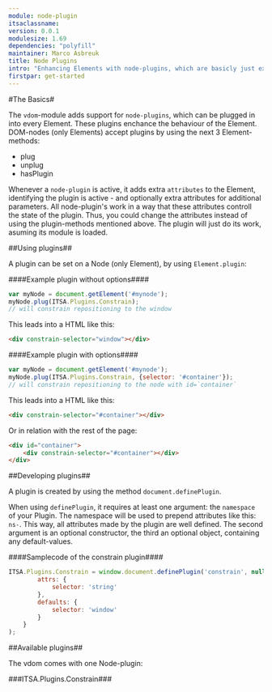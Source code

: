 ```yaml
---
module: node-plugin
itsaclassname:
version: 0.0.1
modulesize: 1.69
dependencies: "polyfill"
maintainer: Marco Asbreuk
title: Node Plugins
intro: "Enhancing Elements with node-plugins, which are basicly just extra attributes working together with modulecode."
firstpar: get-started
---
```




#The Basics#

The `vdom`-module adds support for `node-plugins`, which can be plugged in into every Element. These plugins enchance the behaviour of the Element. DOM-nodes (only Elements) accept plugins by using the next 3 Element-methods:

* plug
* unplug
* hasPlugin

Whenever a `node-plugin` is active, it adds extra `attributes` to the Element, identifying the plugin is active - and optionally extra attributes for additional parameters. All node-plugin's work in a way that these attributes controll the state of the plugin. Thus, you could change the attributes instead of using the plugin-methods mentioned above. The plugin will just do its work, asuming its module is loaded.


##Using plugins##

A plugin can be set on a Node (only Element), by using `Element.plugin`:

####Example plugin without options####
```js
var myNode = document.getElement('#mynode');
myNode.plug(ITSA.Plugins.Constrain);
// will constrain repositioning to the window
```

This leads into a HTML like this:

```html
<div constrain-selector="window"></div>
```

####Example plugin with options####
```js
var myNode = document.getElement('#mynode');
myNode.plug(ITSA.Plugins.Constrain, {selector: '#container'});
// will constrain repositioning to the node with id=`container`
```

This leads into a HTML like this:

```html
<div constrain-selector="#container"></div>
```

Or in relation with the rest of the page:

```html
<div id="container">
    <div constrain-selector="#container"></div>
</div>
```


##Developing plugins##

A plugin is created by using the method `document.definePlugin`.

When using `definePlugin`, it requires at least one argument: the `namespace` of your Plugin. The namespace will be used to prepend attributes like this: `ns-`. This way, all attributes made by the plugin are well defined. The second argument is an optional constructor, the third an optional object, containing any default-values.

####Samplecode of the constrain plugin####
```js
ITSA.Plugins.Constrain = window.document.definePlugin('constrain', null, {
        attrs: {
            selector: 'string'
        },
        defaults: {
            selector: 'window'
        }
    }
);
```


##Available plugins##

The vdom comes with one Node-plugin:

###ITSA.Plugins.Constrain###